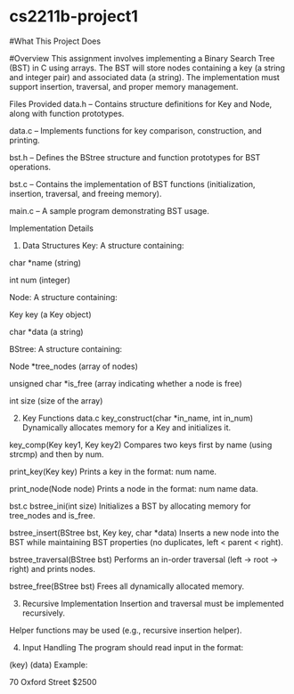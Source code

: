 # cs2211b-project1

#What This Project Does

#Overview
This assignment involves implementing a Binary Search Tree (BST) in C using arrays. The BST will store nodes containing a key (a string and integer pair) and associated data (a string). The implementation must support insertion, traversal, and proper memory management.

Files Provided
data.h – Contains structure definitions for Key and Node, along with function prototypes.

data.c – Implements functions for key comparison, construction, and printing.

bst.h – Defines the BStree structure and function prototypes for BST operations.

bst.c – Contains the implementation of BST functions (initialization, insertion, traversal, and freeing memory).

main.c – A sample program demonstrating BST usage.

Implementation Details
1. Data Structures
Key: A structure containing:

char *name (string)

int num (integer)

Node: A structure containing:

Key key (a Key object)

char *data (a string)

BStree: A structure containing:

Node *tree_nodes (array of nodes)

unsigned char *is_free (array indicating whether a node is free)

int size (size of the array)

2. Key Functions
data.c
key_construct(char *in_name, int in_num)
Dynamically allocates memory for a Key and initializes it.

key_comp(Key key1, Key key2)
Compares two keys first by name (using strcmp) and then by num.

print_key(Key key)
Prints a key in the format: num name.

print_node(Node node)
Prints a node in the format: num name data.

bst.c
bstree_ini(int size)
Initializes a BST by allocating memory for tree_nodes and is_free.

bstree_insert(BStree bst, Key key, char *data)
Inserts a new node into the BST while maintaining BST properties (no duplicates, left < parent < right).

bstree_traversal(BStree bst)
Performs an in-order traversal (left → root → right) and prints nodes.

bstree_free(BStree bst)
Frees all dynamically allocated memory.

3. Recursive Implementation
Insertion and traversal must be implemented recursively.

Helper functions may be used (e.g., recursive insertion helper).

4. Input Handling
The program should read input in the format:

<int> <string>  (key)
<string>        (data)
Example:

70 Oxford Street
$2500
